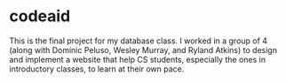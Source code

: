 # codeaid
This is the final project for my database class. I worked in a group of 4 (along with Dominic Peluso, Wesley Murray, and Ryland Atkins) to design and implement a website that help CS students, especially the ones in introductory classes, to learn at their own pace.
